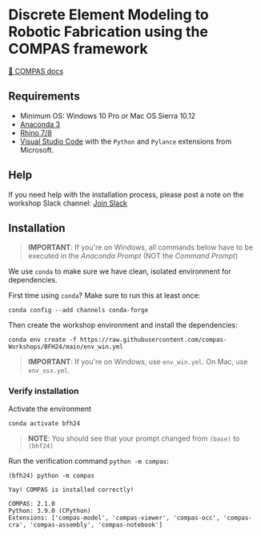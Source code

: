# Discrete Element Modeling to Robotic Fabrication using the COMPAS framework

[📃 COMPAS docs](https://compas.dev)

## Requirements

* Minimum OS: Windows 10 Pro or Mac OS Sierra 10.12
* [Anaconda 3](https://www.anaconda.com/distribution/)
* [Rhino 7/8](https://www.rhino3d.com/download)
* [Visual Studio Code](https://code.visualstudio.com/) with the `Python` and `Pylance` extensions from Microsoft.

## Help

If you need help with the installation process, please post a note on the workshop Slack channel: [Join Slack](https://join.slack.com/t/slack-hnb7978/shared_invite/zt-2imngbpna-IaENmF68m85vPmAFhcbamA)

## Installation

> **IMPORTANT**: If you're on Windows, all commands below have to be executed in the *Anaconda Prompt* (NOT the *Command Prompt*)

We use `conda` to make sure we have clean, isolated environment for dependencies.

First time using <code>conda</code>? Make sure to run this at least once:

    conda config --add channels conda-forge

Then create the workshop environment and install the dependencies:

    conda env create -f https://raw.githubusercontent.com/compas-Workshops/BFH24/main/env_win.yml

> **IMPORTANT**: If you're on Windows, use `env_win.yml`. On Mac, use `env_osx.yml`.

### Verify installation

Activate the environment

    conda activate bfh24

> **NOTE**: You should see that your prompt changed from `(base)` to `(bhf24)`

Run the verification command `python -m compas`:

    (bfh24) python -m compas

    Yay! COMPAS is installed correctly!

    COMPAS: 2.1.0
    Python: 3.9.0 (CPython)
    Extensions: ['compas-model', 'compas-viewer', 'compas-occ', 'compas-cra', 'compas-assembly', 'compas-notebook']
